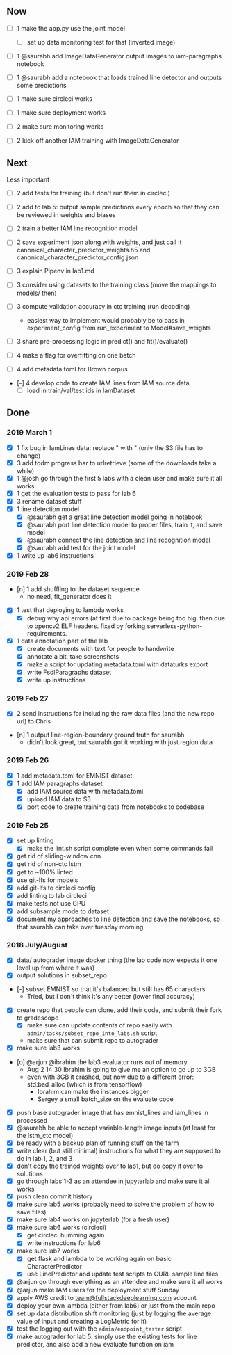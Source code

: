 ## Now

- [ ] 1 make the app.py use the joint model
    - [ ] set up data monitoring test for that (inverted image)
- [ ] 1 @saurabh add ImageDataGenerator output images to iam-paragraphs notebook
- [ ] 1 @saurabh add a notebook that loads trained line detector and outputs some predictions
- [ ] 1 make sure circleci works
- [ ] 1 make sure deployment works
- [ ] 2 make sure monitoring works

- [ ] 2 kick off another IAM training with ImageDataGenerator

## Next

Less important
- [ ] 2 add tests for training (but don't run them in circleci)
- [ ] 2 add to lab 5: output sample predictions every epoch so that they can be reviewed in weights and biases
- [ ] 2 train a better IAM line recognition model
- [ ] 2 save experiment json along with weights, and just call it canonical_character_predictor_weights.h5 and canonical_character_predictor_config.json

- [ ] 3 explain Pipenv in lab1.md
- [ ] 3 consider using datasets to the training class (move the mappings to models/ then)
- [ ] 3 compute validation accuracy in ctc training (run decoding)

    - easiest way to implement would probably be to pass in experiment_config from run_experiment to Model#save_weights
- [ ] 3 share pre-processing logic in predict() and fit()/evaluate()

- [ ] 4 make a flag for overfitting on one batch
- [ ] 4 add metadata.toml for Brown corpus
- [-] 4 develop code to create IAM lines from IAM source data
    - [ ] load in train/val/test ids in IamDataset

## Done

### 2019 March 1

- [x] 1 fix bug in IamLines data: replace &quot; with " (only the S3 file has to change)
- [x] 3 add tqdm progress bar to urlretrieve (some of the downloads take a while)
- [x] 1 @josh go through the first 5 labs with a clean user and make sure it all works
- [x] 1 get the evaluation tests to pass for lab 6
- [x] 3 rename dataset stuff
- [x] 1 line detection model
    - [x] @saurabh get a great line detection model going in notebook
    - [x] @saurabh port line detection model to proper files, train it, and save model
    - [x] @saurabh connect the line detection and line recognition model
    - [x] @saurabh add test for the joint model
- [x] 1 write up lab6 instructions

### 2019 Feb 28

- [n] 1 add shuffling to the dataset sequence
    - no need, fit_generator does it
- [x] 1 test that deploying to lambda works
    - [x] debug why api errors (at first due to package being too big, then due to opencv2 ELF headers. fixed by forking serverless-python-requirements.
- [x] 1 data annotation part of the lab
    - [x] create documents with text for people to handwrite
    - [x] annotate a bit, take screenshots
    - [x] make a script for updating metadata.toml with dataturks export
    - [x] write FsdlParagraphs dataset
    - [x] write up instructions

### 2019 Feb 27

- [x] 2 send instructions for including the raw data files (and the new repo url) to Chris
- [n] 1 output line-region-boundary ground truth for saurabh
    - didn't look great, but saurabh got it working with just region data

### 2019 Feb 26

- [x] 1 add metadata.toml for EMNIST dataset
- [x] 1 add IAM paragraphs dataset
    - [x] add IAM source data with metadata.toml
    - [x] upload IAM data to S3
    - [x] port code to create training data from notebooks to codebase

### 2019 Feb 25

- [x] set up linting
    - [x] make the lint.sh script complete even when some commands fail
- [x] get rid of sliding-window cnn
- [x] get rid of non-ctc lstm
- [x] get to ~100% linted
- [x] use git-lfs for models
- [x] add git-lfs to circleci config
- [x] add linting to lab circleci
- [x] make tests not use GPU
- [x] add subsample mode to dataset
- [x] document my approaches to line detection and save the notebooks, so that saurabh can take over tuesday morning

### 2018 July/August

- [x] data/ autograder image docker thing (the lab code now expects it one level up from where it was)
- [x] output solutions in subset_repo
- [-] subset EMNIST so that it's balanced but still has 65 characters
    - Tried, but I don't think it's any better (lower final accuracy)
- [x] create repo that people can clone, add their code, and submit their fork to gradescope
    - [x] make sure can update contents of repo easily with `admin/tasks/subset_repo_into_labs.sh` script
    - make sure that can submit repo to autograder
- [x] make sure lab3 works
- [o] @arjun @ibrahim the lab3 evaluator runs out of memory
    - Aug 2 14:30 Ibrahim is going to give me an option to go up to 3GB
    - even with 3GB it crashed, but now due to a different error: std:bad_alloc (which is from tensorflow)
        - Ibrahim can make the instances bigger
        - Sergey a small batch_size on the evaluate code
- [x] push base autograder image that has emnist_lines and iam_lines in processed
- [x] @saurabh be able to accept variable-length image inputs (at least for the lstm_ctc model)
- [x] be ready with a backup plan of running stuff on the farm
- [x] write clear (but still minimal) instructions for what they are supposed to do in lab 1, 2, and 3
- [x] don't copy the trained weights over to lab1, but do copy it over to solutions
- [x] go through labs 1-3 as an attendee in jupyterlab and make sure it all works
- [x] push clean commit history
- [x] make sure lab5 works (probably need to solve the problem of how to save files)
- [x] make sure lab4 works on jupyterlab (for a fresh user)
- [x] make sure lab6 works (circleci)
    - [x] get circleci humming again
    - [x] write instructions for lab6
- [x] make sure lab7 works
    - [x] get flask and lambda to be working again on basic CharacterPredictor
    - [x] use LinePredictor and update test scripts to CURL sample line files
- [x] @arjun go through everything as an attendee and make sure it all works
- [x] @arjun make IAM users for the deployment stuff Sunday
- [x] apply AWS credit to team@fullstackdeeplearning.com account
- [x] deploy your own lambda (either from lab6) or just from the main repo
- [x] set up data distribution shift monitoring (just by logging the average value of input and creating a LogMetric for it)
- [x] test the logging out with the `admin/endpoint_tester` script
- [x] make autograder for lab 5: simply use the existing tests for line predictor, and also add a new evaluate function on iam

